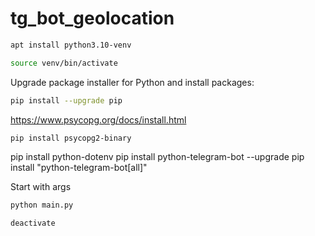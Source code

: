 # tg_bot_geolocation

```bash
apt install python3.10-venv
```
```bash
source venv/bin/activate
```
Upgrade package installer for Python and install packages:
```bash
pip install --upgrade pip
```
https://www.psycopg.org/docs/install.html
```bash
pip install psycopg2-binary
```
pip install python-dotenv
pip install python-telegram-bot --upgrade
pip install "python-telegram-bot[all]"

Start with args
```bash
python main.py
```

```bash
deactivate
```
